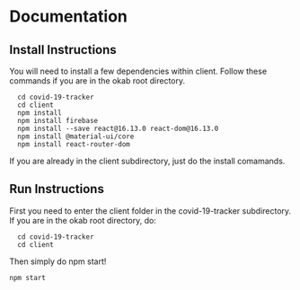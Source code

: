 # Documentation

## Install Instructions
You will need to install a few dependencies within client.
Follow these commands if you are in the okab root directory.
```
  cd covid-19-tracker
  cd client
  npm install
  npm install firebase
  npm install --save react@16.13.0 react-dom@16.13.0
  npm install @material-ui/core
  npm install react-router-dom
```
If you are already in the client subdirectory, just do the install comamands.

## Run Instructions
First you need to enter the client folder in the covid-19-tracker subdirectory.
If you are in the okab root directory, do:
```
  cd covid-19-tracker
  cd client
```

Then simply do npm start!
```
npm start
```
